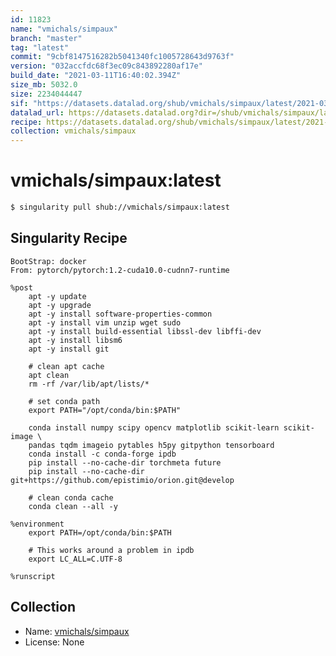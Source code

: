 ```yaml
---
id: 11823
name: "vmichals/simpaux"
branch: "master"
tag: "latest"
commit: "9cbf8147516282b5041340fc1005728643d9763f"
version: "032accfdc68f3ec09c843892280af17e"
build_date: "2021-03-11T16:40:02.394Z"
size_mb: 5032.0
size: 2234044447
sif: "https://datasets.datalad.org/shub/vmichals/simpaux/latest/2021-03-11-9cbf8147-032accfd/032accfdc68f3ec09c843892280af17e.sif"
datalad_url: https://datasets.datalad.org?dir=/shub/vmichals/simpaux/latest/2021-03-11-9cbf8147-032accfd/
recipe: https://datasets.datalad.org/shub/vmichals/simpaux/latest/2021-03-11-9cbf8147-032accfd/Singularity
collection: vmichals/simpaux
---
```


# vmichals/simpaux:latest

```bash
$ singularity pull shub://vmichals/simpaux:latest
```

## Singularity Recipe

```singularity
BootStrap: docker
From: pytorch/pytorch:1.2-cuda10.0-cudnn7-runtime

%post
    apt -y update
    apt -y upgrade
    apt -y install software-properties-common
    apt -y install vim unzip wget sudo
    apt -y install build-essential libssl-dev libffi-dev
    apt -y install libsm6
    apt -y install git

    # clean apt cache
    apt clean
    rm -rf /var/lib/apt/lists/*

    # set conda path
    export PATH="/opt/conda/bin:$PATH"

    conda install numpy scipy opencv matplotlib scikit-learn scikit-image \
    pandas tqdm imageio pytables h5py gitpython tensorboard
    conda install -c conda-forge ipdb
    pip install --no-cache-dir torchmeta future
    pip install --no-cache-dir git+https://github.com/epistimio/orion.git@develop

    # clean conda cache
    conda clean --all -y

%environment
    export PATH=/opt/conda/bin:$PATH

    # This works around a problem in ipdb
    export LC_ALL=C.UTF-8

%runscript
```

## Collection

 - Name: [vmichals/simpaux](https://github.com/vmichals/simpaux)
 - License: None


